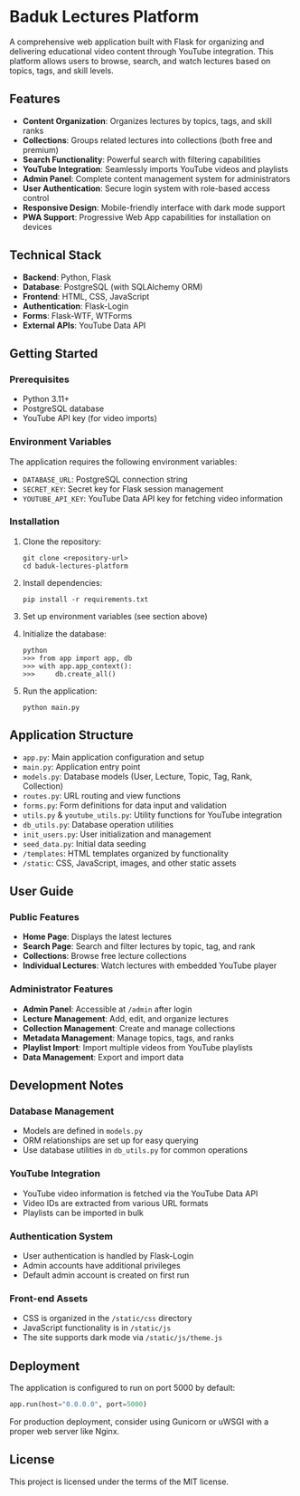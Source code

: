 # Baduk Lectures Platform

A comprehensive web application built with Flask for organizing and delivering educational video content through YouTube integration. This platform allows users to browse, search, and watch lectures based on topics, tags, and skill levels.

## Features

- **Content Organization**: Organizes lectures by topics, tags, and skill ranks
- **Collections**: Groups related lectures into collections (both free and premium)
- **Search Functionality**: Powerful search with filtering capabilities
- **YouTube Integration**: Seamlessly imports YouTube videos and playlists
- **Admin Panel**: Complete content management system for administrators
- **User Authentication**: Secure login system with role-based access control
- **Responsive Design**: Mobile-friendly interface with dark mode support
- **PWA Support**: Progressive Web App capabilities for installation on devices

## Technical Stack

- **Backend**: Python, Flask
- **Database**: PostgreSQL (with SQLAlchemy ORM)
- **Frontend**: HTML, CSS, JavaScript
- **Authentication**: Flask-Login
- **Forms**: Flask-WTF, WTForms
- **External APIs**: YouTube Data API

## Getting Started

### Prerequisites

- Python 3.11+
- PostgreSQL database
- YouTube API key (for video imports)

### Environment Variables

The application requires the following environment variables:

- `DATABASE_URL`: PostgreSQL connection string
- `SECRET_KEY`: Secret key for Flask session management
- `YOUTUBE_API_KEY`: YouTube Data API key for fetching video information

### Installation

1. Clone the repository:
   ```
   git clone <repository-url>
   cd baduk-lectures-platform
   ```

2. Install dependencies:
   ```
   pip install -r requirements.txt
   ```

3. Set up environment variables (see section above)

4. Initialize the database:
   ```
   python
   >>> from app import app, db
   >>> with app.app_context():
   >>>     db.create_all()
   ```

5. Run the application:
   ```
   python main.py
   ```

## Application Structure

- `app.py`: Main application configuration and setup
- `main.py`: Application entry point
- `models.py`: Database models (User, Lecture, Topic, Tag, Rank, Collection)
- `routes.py`: URL routing and view functions
- `forms.py`: Form definitions for data input and validation
- `utils.py` & `youtube_utils.py`: Utility functions for YouTube integration
- `db_utils.py`: Database operation utilities
- `init_users.py`: User initialization and management
- `seed_data.py`: Initial data seeding
- `/templates`: HTML templates organized by functionality
- `/static`: CSS, JavaScript, images, and other static assets

## User Guide

### Public Features

- **Home Page**: Displays the latest lectures
- **Search Page**: Search and filter lectures by topic, tag, and rank
- **Collections**: Browse free lecture collections
- **Individual Lectures**: Watch lectures with embedded YouTube player

### Administrator Features

- **Admin Panel**: Accessible at `/admin` after login
- **Lecture Management**: Add, edit, and organize lectures
- **Collection Management**: Create and manage collections
- **Metadata Management**: Manage topics, tags, and ranks
- **Playlist Import**: Import multiple videos from YouTube playlists
- **Data Management**: Export and import data

## Development Notes

### Database Management

- Models are defined in `models.py`
- ORM relationships are set up for easy querying
- Use database utilities in `db_utils.py` for common operations

### YouTube Integration

- YouTube video information is fetched via the YouTube Data API
- Video IDs are extracted from various URL formats
- Playlists can be imported in bulk

### Authentication System

- User authentication is handled by Flask-Login
- Admin accounts have additional privileges
- Default admin account is created on first run

### Front-end Assets

- CSS is organized in the `/static/css` directory
- JavaScript functionality is in `/static/js`
- The site supports dark mode via `/static/js/theme.js`

## Deployment

The application is configured to run on port 5000 by default:

```python
app.run(host="0.0.0.0", port=5000)
```

For production deployment, consider using Gunicorn or uWSGI with a proper web server like Nginx.

## License

This project is licensed under the terms of the MIT license.